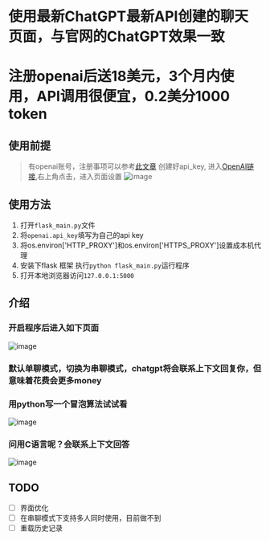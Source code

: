 # 使用最新ChatGPT最新API创建的聊天页面，与官网的ChatGPT效果一致
# 注册openai后送18美元，3个月内使用，API调用很便宜，0.2美分1000 token

## 使用前提
> 有openai账号，注册事项可以参考[此文章](https://juejin.cn/post/7173447848292253704) 
> 创建好api_key, 进入[OpenAI链接](https://platform.openai.com/),右上角点击，进入页面设置
![image](https://user-images.githubusercontent.com/38237931/222461544-260ef350-2d05-486d-bf36-d078873b0f7a.png)


## 使用方法
1. 打开`flask_main.py`文件
2. 将`openai.api_key`填写为自己的api key
3. 将os.environ['HTTP_PROXY']和os.environ['HTTPS_PROXY']设置成本机代理
4. 安装下flask 框架 执行`python flask_main.py`运行程序
5. 打开本地浏览器访问`127.0.0.1:5000`


## 介绍
### 开启程序后进入如下页面
![image](https://user-images.githubusercontent.com/38237931/222455785-96e6f077-5ee3-4a3b-b055-1f1c59c1d6df.png)


### 默认单聊模式，切换为串聊模式，chatgpt将会联系上下文回复你，但意味着花费会更多money  
### 用python写一个冒泡算法试试看  
![image](https://user-images.githubusercontent.com/38237931/222457039-71097e87-3647-47f1-99fc-7e3f5bcc694c.png)  
### 问用C语言呢？会联系上下文回答
![image](https://user-images.githubusercontent.com/38237931/222457182-4063b4eb-2544-4e48-a264-30332b537e5c.png)  

## TODO
- [ ] 界面优化
- [ ] 在串聊模式下支持多人同时使用，目前做不到
- [ ] 重载历史记录
